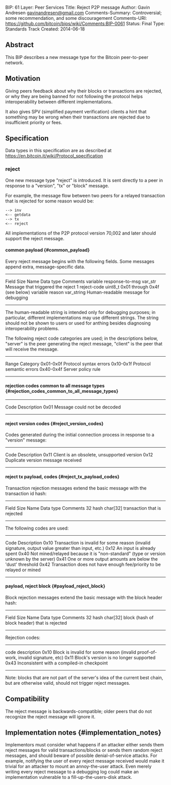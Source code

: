 BIP: 61
Layer: Peer Services
Title: Reject P2P message
Author: Gavin Andresen <gavinandresen@gmail.com>
Comments-Summary: Controversial; some recommendation, and some discouragement
Comments-URI: https://github.com/bitcoin/bips/wiki/Comments:BIP-0061
Status: Final
Type: Standards Track
Created: 2014-06-18

## Abstract

This BIP describes a new message type for the Bitcoin peer-to-peer
network.

## Motivation

Giving peers feedback about why their blocks or transactions are
rejected, or why they are being banned for not following the protocol
helps interoperability between different implementations.

It also gives SPV (simplified payment verification) clients a hint that
something may be wrong when their transactions are rejected due to
insufficient priority or fees.

## Specification

Data types in this specification are as described at
<https://en.bitcoin.it/wiki/Protocol_specification>

### reject

One new message type \"reject\" is introduced. It is sent directly to a
peer in response to a \"version\", \"tx\" or \"block\" message.

For example, the message flow between two peers for a relayed
transaction that is rejected for some reason would be:

`--> inv`\
`<-- getdata`\
`--> tx`\
`<-- reject`

All implementations of the P2P protocol version 70,002 and later should
support the reject message.

#### common payload {#common_payload}

Every reject message begins with the following fields. Some messages
append extra, message-specific data.

------------ ----------------- ------------ --------------------------------------
Field Size   Name              Data type    Comments
variable     response-to-msg   var_str      Message that triggered the reject
1            reject-code       uint8_t      0x01 through 0x4f (see below)
variable     reason            var_string   Human-readable message for debugging
------------ ----------------- ------------ --------------------------------------

The human-readable string is intended only for debugging purposes; in
particular, different implementations may use different strings. The
string should not be shown to users or used for anthing besides
diagnosing interoperability problems.

The following reject code categories are used; in the descriptions
below, \"server\" is the peer generating the reject message, \"client\"
is the peer that will receive the message.

----------- --------------------------
Range       Category
0x01-0x0f   Protocol syntax errors
0x10-0x1f   Protocol semantic errors
0x40-0x4f   Server policy rule
----------- --------------------------

#### rejection codes common to all message types {#rejection_codes_common_to_all_message_types}

------ ------------------------------
Code   Description
0x01   Message could not be decoded
------ ------------------------------

#### reject version codes {#reject_version_codes}

Codes generated during the initial connection process in response to a
\"version\" message:

------ --------------------------------------------
Code   Description
0x11   Client is an obsolete, unsupported version
0x12   Duplicate version message received
------ --------------------------------------------

#### reject tx payload, codes {#reject_tx_payload_codes}

Transaction rejection messages extend the basic message with the
transaction id hash:

------------ ------ ------------ ------------------------------
Field Size   Name   Data type    Comments
32           hash   char\[32\]   transaction that is rejected
------------ ------ ------------ ------------------------------

The following codes are used:

------ ---------------------------------------------------------------------------------------------------
Code   Description
0x10   Transaction is invalid for some reason (invalid signature, output value greater than input, etc.)
0x12   An input is already spent
0x40   Not mined/relayed because it is \"non-standard\" (type or version unknown by the server)
0x41   One or more output amounts are below the \'dust\' threshold
0x42   Transaction does not have enough fee/priority to be relayed or mined
------ ---------------------------------------------------------------------------------------------------

#### payload, reject block {#payload_reject_block}

Block rejection messages extend the basic message with the block header
hash:

------------ ------ ------------ -----------------------------------------------
Field Size   Name   Data type    Comments
32           hash   char\[32\]   block (hash of block header) that is rejected
------------ ------ ------------ -----------------------------------------------

Rejection codes:

------ ----------------------------------------------------------------------------------
code   description
0x10   Block is invalid for some reason (invalid proof-of-work, invalid signature, etc)
0x11   Block\'s version is no longer supported
0x43   Inconsistent with a compiled-in checkpoint
------ ----------------------------------------------------------------------------------

Note: blocks that are not part of the server\'s idea of the current best
chain, but are otherwise valid, should not trigger reject messages.

## Compatibility

The reject message is backwards-compatible; older peers that do not
recognize the reject message will ignore it.

## Implementation notes {#implementation_notes}

Implementors must consider what happens if an attacker either sends them
reject messages for valid transactions/blocks or sends them random
reject messages, and should beware of possible denial-of-service
attacks. For example, notifying the user of every reject message
received would make it trivial for an attacker to mount an
annoy-the-user attack. Even merely writing every reject message to a
debugging log could make an implementation vulnerable to a
fill-up-the-users-disk attack.
